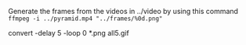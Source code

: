 Generate the frames from the videos in ../video by using this command
<code>ffmpeg -i ../pyramid.mp4 "../frames/%0d.png"</code>

convert -delay 5 -loop 0 *.png all5.gif